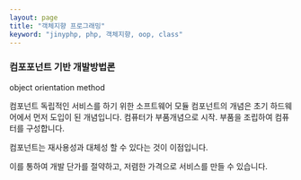 ```yaml
---
layout: page
title: "객체지향 프로그래밍"
keyword: "jinyphp, php, 객체지향, oop, class"
---
```

### 컴포포넌트 기반 개발방법론

object orientation method

컴포넌트
독립적인 서비스를 하기 위한 소프트웨어 모듈
컴포넌트의 개념은 초기 하드웨어에서 먼저 도입이 된 개념입니다. 컴퓨터가 부품개념으로 시작. 부품을 조립하여 컴퓨터를 구성합니다.

컴포넌트는 재사용성과 대체성 할 수 있다는 것이 이점입니다.

이를 통하여 개발 단가를 절약하고, 저렴한 가격으로 서비스를 만들 수 있습니다.



